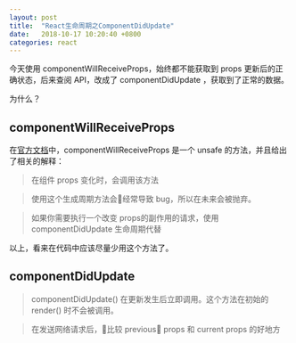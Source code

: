 ```yaml
---
layout: post
title:  "React生命周期之ComponentDidUpdate"
date:   2018-10-17 10:20:40 +0800
categories: react
---
```



今天使用 componentWillReceiveProps，始终都不能获取到 props 更新后的正确状态，后来查阅 API，改成了 componentDidUpdate ，获取到了正常的数据。

为什么？

## componentWillReceiveProps

在[官方文档](https://reactjs.org/docs/react-component.html#componentdidupdate)中，componentWillReceiveProps 是一个 unsafe 的方法，并且给出了相关的解释：

> 在组件 props 变化时，会调用该方法

> 使用这个生成周期方法会经常导致 bug，所以在未来会被抛弃。

> 如果你需要执行一个改变 props的副作用的请求，使用 componentDidUpdate 生命周期代替

以上，看来在代码中应该尽量少用这个方法了。

## componentDidUpdate

> componentDidUpdate() 在更新发生后立即调用。这个方法在初始的 render() 时不会被调用。

> 在发送网络请求后，比较 previous props 和 current props 的好地方

